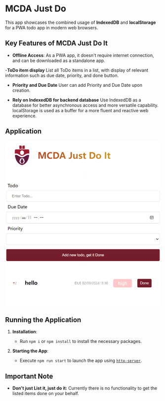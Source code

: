 # MCDA Just Do

This app showcases the combined usage of **IndexedDB** and **localStorage** for a PWA todo app in modern web browsers.

## Key Features of MCDA Just Do It

- **Offline Access**:
As a PWA app, it doesn't require internet connection, and can be downloaded as a standalone app.

-**ToDo item display** List all ToDo items in a list, with display of relevant information such as due date, priority, and done button.

- **Priority and Due Date** User can add Priority and Due Date upon creation.

- **Rely on IndexedDB for backend database** Use IndexedDB as a database for better asynchronous access and more versatile capability. localStorage is used as a buffer for a more fluent and reactive web experience.

## Application

![screenshot of the students app](./assets/screenshot.png)

## Running the Application

1. **Installation**:

   - Run `npm i` or `npm install` to install the necessary packages.

2. **Starting the App**:
   - Execute `npm run start` to launch the app using [`http-server`](https://github.com/http-party/http-server#readme).

## Important Note

- **Don't just List it, just do it:** Currently there is no functionality to get the listed items done on your behalf.
